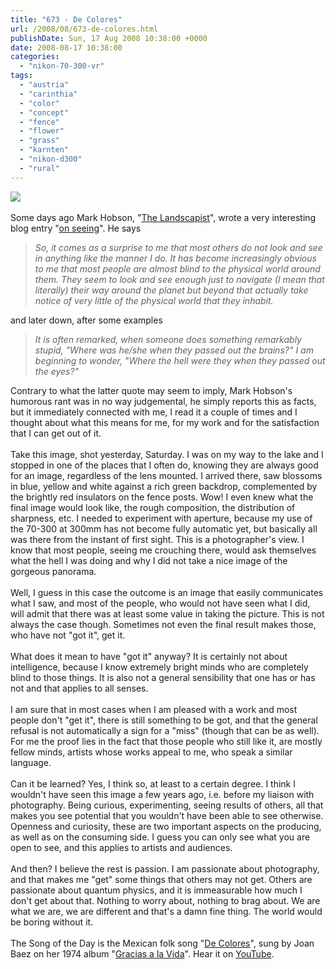 ```yaml
---
title: "673 - De Colores"
url: /2008/08/673-de-colores.html
publishDate: Sun, 17 Aug 2008 10:38:00 +0000
date: 2008-08-17 10:38:00
categories: 
  - "nikon-70-300-vr"
tags: 
  - "austria"
  - "carinthia"
  - "color"
  - "concept"
  - "fence"
  - "flower"
  - "grass"
  - "karnten"
  - "nikon-d300"
  - "rural"
---
```

<a href="https://d25zfm9zpd7gm5.cloudfront.net/1200x1200/2008/20080816_142546_ps.jpg" target="_blank"><img src="https://d25zfm9zpd7gm5.cloudfront.net/0600x0600/2008/20080816_142546_ps.jpg"/></a><br/><br/>Some days ago Mark Hobson, "<a href="http://landscapist.squarespace.com/">The Landscapist</a>", wrote a very interesting blog entry "<a href="http://landscapist.squarespace.com/journal/2008/8/14/ku-531-on-seeing.html">on seeing</a>". He says<blockquote><span style="font-style:italic;">So, it comes as a surprise to me that most others do not look and see in anything like the manner I do. It has become increasingly obvious to me that most people are almost blind to the physical world around them. They seem to look and see enough just to navigate (I mean that literally) their way around the planet but beyond that actually take notice of very little of the physical world that they inhabit.</span></blockquote> and later down, after some examples<blockquote><span style="font-style:italic;">It is often remarked, when someone does something remarkably stupid, "Where was he/she when they passed out the brains?" I am beginning to wonder, "Where the hell were they when they passed out the eyes?"</span></blockquote>Contrary to what the latter quote may seem to imply, Mark Hobson's humorous rant was in no way judgemental, he simply reports this as facts, but it immediately connected with me, I read it a couple of times and I thought about what this means for me, for my work and for the satisfaction that I can get out of it.<br/><br/>Take this image, shot yesterday, Saturday. I was on my way to the lake and I stopped in one of the places that I often do, knowing they are always good for an image, regardless of the lens mounted. I arrived there, saw blossoms in blue, yellow and white against a rich green backdrop, complemented by the brightly red insulators on the fence posts. Wow! I even knew what the final image would look like, the rough composition, the distribution of sharpness, etc. I needed to experiment with aperture, because my use of the 70-300 at 300mm has not become fully automatic yet, but basically all was there from the instant of first sight. This is a photographer's view. I know that most people, seeing me crouching there, would ask themselves what the hell I was doing and why I did not take a nice image of the gorgeous panorama.<br/><br/>Well, I guess in this case the outcome is an image that easily communicates what I saw, and most of the people, who would not have seen what I did, will admit that there was at least some value in taking the picture. This is not always the case though. Sometimes not even the final result makes those, who have not "got it", get it.<br/><br/>What does it mean to have "got it" anyway? It is certainly not about intelligence, because I know extremely bright minds who are completely blind to those things. It is also not a general sensibility that one has or has not and that applies to all senses. <br/><br/>I am sure that in most cases when I am pleased with a work and most people don't "get it", there is still something to be got, and that the general refusal is not automatically a sign for a "miss" (though that can be as well). For me the proof lies in the fact that those people who still like it, are mostly fellow minds, artists whose works appeal to me, who speak a similar language.<br/><br/>Can it be learned? Yes, I think so, at least to a certain degree. I think I wouldn't have seen this image a few years ago, i.e. before my liaison with photography. Being curious, experimenting, seeing results of others, all that makes you see potential that you wouldn't have been able to see otherwise. Openness and curiosity, these are two important aspects on the producing, as well as on the consuming side. I guess you can only see what you are open to see, and this applies to artists and audiences. <br/><br/>And then? I believe the rest is passion. I am passionate about photography, and that makes me "get" some things that others may not get. Others are passionate about quantum physics, and it is immeasurable how much I don't get about that. Nothing to worry about, nothing to brag about. We are what we are, we are different and that's a damn fine thing. The world would be boring without it.<br/><br/>The Song of the Day is the Mexican folk song "<a href="http://www.lyricsdir.com/joan-baez-de-colores-lyrics.html" target="_blank">De Colores</a>", sung by Joan Baez on her 1974 album "<a href="http://www.amazon.com/Gracias-Vida-Joan-Baez/dp/B000006SNG" target="_blank">Gracias a la Vida</a>". Hear it on <a href="http://www.youtube.com/watch?v=Pm0nLuK62Io" target="_blank">YouTube</a>.
